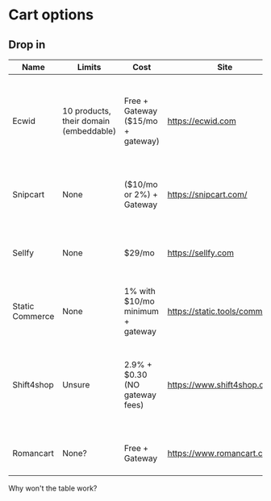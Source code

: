 # Cart options
## Drop in
| Name            | Limits                                 | Cost                              | Site                           | Notes                                                                                |
| --------------- | -------------------------------------- | --------------------------------- | ------------------------------ | ------------------------------------------------------------------------------------ |
| Ecwid           | 10 products, their domain (embeddable) | Free + Gateway ($15/mo + gateway) | https://ecwid.com              | popular, has an upgraded plan that can sell on facebook/IG and has a nice mobile app |
| Snipcart        | None                                   | ($10/mo or 2%) + Gateway          | https://snipcart.com/          | Probably the best integrated with website                                            |
| Sellfy          | None                                   | $29/mo                            | https://sellfy.com             | Pricey but I've used it as a buyer and the experience was nice                       |
| Static Commerce | None                                   | 1% with $10/mo minimum + gateway  | https://static.tools/commerce/ | Don't know much about it. should integrate very well.                                |
| Shift4shop      | Unsure                                 | 2.9% + $0.30 (NO gateway fees)    | https://www.shift4shop.com/    | Big company, not very transparent about pricing, might be complex setup              |
| Romancart       | None?                                  | Free + Gateway                    | https://www.romancart.com/     | Seems free but no idea about this one                                                |

Why won't the table work?
